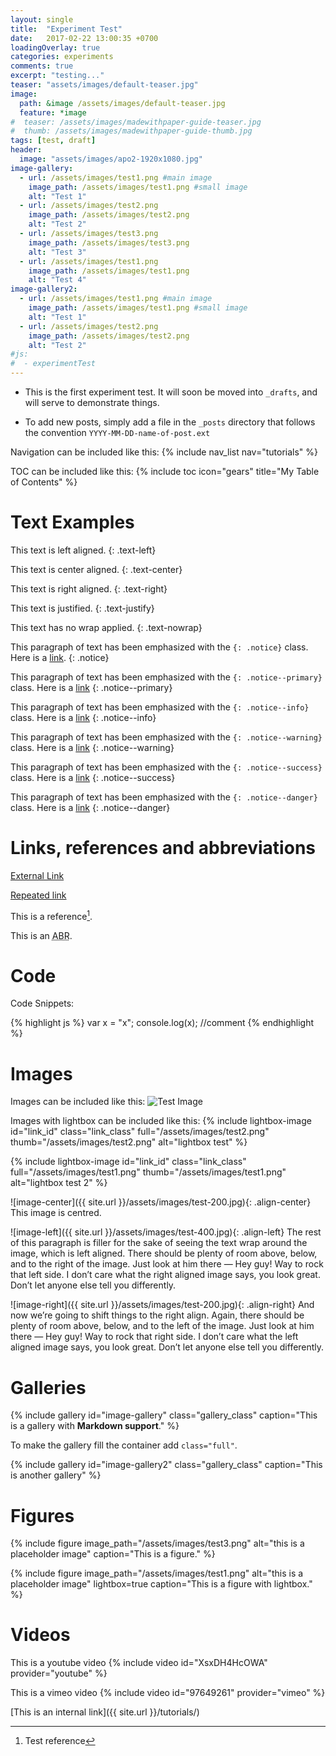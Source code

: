 ```yaml
---
layout: single
title:  "Experiment Test"
date:   2017-02-22 13:00:35 +0700
loadingOverlay: true
categories: experiments
comments: true
excerpt: "testing..."
teaser: "assets/images/default-teaser.jpg"
image:
  path: &image /assets/images/default-teaser.jpg
  feature: *image
#  teaser: /assets/images/madewithpaper-guide-teaser.jpg
#  thumb: /assets/images/madewithpaper-guide-thumb.jpg
tags: [test, draft]
header:
  image: "assets/images/apo2-1920x1080.jpg"
image-gallery:
  - url: /assets/images/test1.png #main image
    image_path: /assets/images/test1.png #small image
    alt: "Test 1"
  - url: /assets/images/test2.png
    image_path: /assets/images/test2.png
    alt: "Test 2"
  - url: /assets/images/test3.png
    image_path: /assets/images/test3.png
    alt: "Test 3"
  - url: /assets/images/test1.png
    image_path: /assets/images/test1.png
    alt: "Test 4"
image-gallery2:
  - url: /assets/images/test1.png #main image
    image_path: /assets/images/test1.png #small image
    alt: "Test 1"
  - url: /assets/images/test2.png
    image_path: /assets/images/test2.png
    alt: "Test 2"
#js: 
#  - experimentTest
---
```


<div id="test-canvas-container"><canvas id="test-canvas"></canvas></div>



* This is the first experiment test. It will soon be moved into `_drafts`, and will serve to demonstrate things.

* To add new posts, simply add a file in the `_posts` directory that follows the convention `YYYY-MM-DD-name-of-post.ext`

Navigation can be included like this:
{% include nav_list nav="tutorials" %}

TOC can be included like this:
{% include toc icon="gears" title="My Table of Contents" %}

# Text Examples

This text is left aligned.
{: .text-left}

This text is center aligned.
{: .text-center}

This text is right aligned.
{: .text-right}

This text is justified.
{: .text-justify}

This text has no wrap applied.
{: .text-nowrap}

This paragraph of text has been emphasized with the `{: .notice}` class. Here is a <a href="#">link</a>.
{: .notice}

This paragraph of text has been emphasized with the `{: .notice--primary}` class. Here is a <a href="#">link</a>
{: .notice--primary}

This paragraph of text has been emphasized with the `{: .notice--info}` class. Here is a <a href="#">link</a>
{: .notice--info}

This paragraph of text has been emphasized with the `{: .notice--warning}` class. Here is a <a href="#">link</a>
{: .notice--warning}

This paragraph of text has been emphasized with the `{: .notice--success}` class. Here is a <a href="#">link</a>
{: .notice--success}

This paragraph of text has been emphasized with the `{: .notice--danger}` class. Here is a <a href="#">link</a>
{: .notice--danger}

# Links, references and abbreviations

[External Link](https://www.fiftythree.com/paper/)

[Repeated link][repeated-link]

This is a reference[^reference].

This is an <abbr title="Abreviation">ABR</abbr>.

# Code 

Code Snippets:

{% highlight js %}
var x = "x";
console.log(x);
//comment
{% endhighlight %}

# Images 

Images can be included like this: <img src="{{ site.url }}/assets/images/test1.png" alt="Test Image" />

Images with lightbox can be included like this:
{% include lightbox-image id="link_id" class="link_class" full="/assets/images/test2.png" thumb="/assets/images/test2.png" alt="lightbox test" %}

{% include lightbox-image id="link_id" class="link_class" full="/assets/images/test1.png" thumb="/assets/images/test1.png" alt="lightbox test 2" %}


![image-center]({{ site.url }}/assets/images/test-200.jpg){: .align-center}
This image is centred.

![image-left]({{ site.url }}/assets/images/test-400.jpg){: .align-left}
The rest of this paragraph is filler for the sake of seeing the text wrap around the image, which is left aligned. There should be plenty of room above, below, and to the right of the image. Just look at him there — Hey guy! Way to rock that left side. I don’t care what the right aligned image says, you look great. Don’t let anyone else tell you differently.

![image-right]({{ site.url }}/assets/images/test-200.jpg){: .align-right}
And now we’re going to shift things to the right align. Again, there should be plenty of room above, below, and to the left of the image. Just look at him there — Hey guy! Way to rock that right side. I don’t care what the left aligned image says, you look great. Don’t let anyone else tell you differently.


# Galleries

{% include gallery id="image-gallery" class="gallery_class" caption="This is a gallery with **Markdown support**." %}

To make the gallery fill the container add `class="full"`.

{% include gallery id="image-gallery2" class="gallery_class" caption="This is another gallery" %}

# Figures


{% include figure image_path="/assets/images/test3.png" alt="this is a placeholder image" caption="This is a figure." %}

{% include figure image_path="/assets/images/test1.png" alt="this is a placeholder image" lightbox=true caption="This is a figure with lightbox." %}


# Videos 

This is a youtube video
{% include video id="XsxDH4HcOWA" provider="youtube" %}

This is a vimeo video
{% include video id="97649261" provider="vimeo" %}

[//]: # (This is a comment)


[//]: # (References and links)
[This is an internal link]({{ site.url }}/tutorials/)

[repeated-link]: s//jekyllrb.com/docs/home

[^reference]: Test reference
